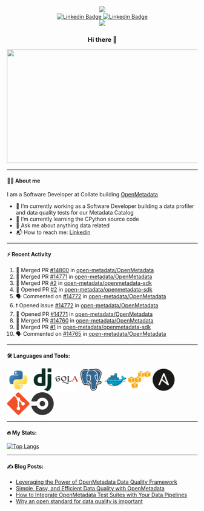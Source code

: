 <div id="header" align="center">
  <img src="https://media.giphy.com/media/5eLDrEaRGHegx2FeF2/giphy.gif" width="100"/>
</div>
<div id="badges" align="center">
  <a href="https://www.linkedin.com/in/teddycrepineau/">
    <img src="https://shields.io/badge/Linkedin-blue?logo=linkedin&logoColor=white&style=for-the-badge" alt="Linkedin Badge"/>
  </a>
  <a href="https://medium.com/@teddycrpineau">
    <img src="https://shields.io/badge/Medium-black?logo=medium&logoColor=white&style=for-the-badge" alt="Linkedin Badge"/>
  </a>
</div>
<div align="center">
  <img src="https://komarev.com/ghpvc/?username=TeddyCr&color=blue&style=flat-square" />
</div>

<h3 align="center">
Hi there 👋
</h3>
<div align="center">
  <img src="https://media.giphy.com/media/L8K62iTDkzGX6/giphy.gif" width="600" height="300"/>
</div>

---

#### :technologist: About me
I am a Software Developer at Collate building <a href="https://open-metadata.org"/>OpenMetadata</a>
- 🔭 I’m currently working as a Software Developer building a data profiler and data quality tests for our Metadata Catalog
- 🐍 I’m currently learning the CPython source code
- 💬 Ask me about anything data related
- 📬 How to reach me: [Linkedin](https://shields.io/badge/Linkedin-blue?logo=linkedin&logoColor=white&style=for-the-badge)

---

#### ⚡️ Recent Activity
<!--START_SECTION:activity-->
1. 🎉 Merged PR [#14800](https://github.com/open-metadata/OpenMetadata/pull/14800) in [open-metadata/OpenMetadata](https://github.com/open-metadata/OpenMetadata)
2. 🎉 Merged PR [#14771](https://github.com/open-metadata/OpenMetadata/pull/14771) in [open-metadata/OpenMetadata](https://github.com/open-metadata/OpenMetadata)
3. 🎉 Merged PR [#2](https://github.com/open-metadata/openmetadata-sdk/pull/2) in [open-metadata/openmetadata-sdk](https://github.com/open-metadata/openmetadata-sdk)
4. 💪 Opened PR [#2](https://github.com/open-metadata/openmetadata-sdk/pull/2) in [open-metadata/openmetadata-sdk](https://github.com/open-metadata/openmetadata-sdk)
5. 🗣 Commented on [#14772](https://github.com/open-metadata/OpenMetadata/issues/14772#issuecomment-1898154140) in [open-metadata/OpenMetadata](https://github.com/open-metadata/OpenMetadata)
6. ❗ Opened issue [#14772](https://github.com/open-metadata/OpenMetadata/issues/14772) in [open-metadata/OpenMetadata](https://github.com/open-metadata/OpenMetadata)
7. 💪 Opened PR [#14771](https://github.com/open-metadata/OpenMetadata/pull/14771) in [open-metadata/OpenMetadata](https://github.com/open-metadata/OpenMetadata)
8. 🎉 Merged PR [#14760](https://github.com/open-metadata/OpenMetadata/pull/14760) in [open-metadata/OpenMetadata](https://github.com/open-metadata/OpenMetadata)
9. 🎉 Merged PR [#1](https://github.com/open-metadata/openmetadata-sdk/pull/1) in [open-metadata/openmetadata-sdk](https://github.com/open-metadata/openmetadata-sdk)
10. 🗣 Commented on [#14765](https://github.com/open-metadata/OpenMetadata/issues/14765#issuecomment-1895976627) in [open-metadata/OpenMetadata](https://github.com/open-metadata/OpenMetadata)
<!--END_SECTION:activity-->

---

#### :hammer_and_wrench: Languages and Tools:
<div>
   <img src="https://github.com/devicons/devicon/blob/master/icons/python/python-original.svg" width="60" height="60"/>
   <img src="https://github.com/devicons/devicon/blob/master/icons/django/django-plain.svg" width="60" height="60"/>
   <img src="https://github.com/devicons/devicon/blob/master/icons/sqlalchemy/sqlalchemy-original.svg" width="60" height="60"/>
   <img src="https://github.com/devicons/devicon/blob/master/icons/postgresql/postgresql-original.svg" width="60" height="60"/>
   <img src="https://github.com/devicons/devicon/blob/master/icons/docker/docker-original.svg" width="60" height="60"/>
   <img src="https://github.com/devicons/devicon/blob/master/icons/amazonwebservices/amazonwebservices-original.svg" width="60" height="60"/>
   <img src="https://github.com/devicons/devicon/blob/master/icons/ansible/ansible-original.svg" width="60" height="60"/>
   <img src="https://github.com/devicons/devicon/blob/master/icons/git/git-original.svg" width="60" height="60"/>
   <img src="https://github.com/devicons/devicon/blob/master/icons/circleci/circleci-plain.svg" width="60" height="60"/>
</div>

---

#### 🔥 My Stats:
[![Top Langs](https://github-readme-stats.vercel.app/api/top-langs/?username=TeddyCr&layout=compact&hide=javascript,html,css)](https://github.com/anuraghazra/github-readme-stats)

---

#### ✍️ Blog Posts:
<!-- BLOG-POST-LIST:START -->
- [Leveraging the Power of OpenMetadata Data Quality Framework](https://blog.open-metadata.org/leveraging-the-power-of-openmetadata-data-quality-framework-385ba2d8eaf?source=rss-16e0670af08f------2)
- [Simple, Easy, and Efficient Data Quality with OpenMetadata](https://blog.open-metadata.org/simple-easy-and-efficient-data-quality-with-openmetadata-1c4e7d329364?source=rss-16e0670af08f------2)
- [How to Integrate OpenMetadata Test Suites with Your Data Pipelines](https://blog.open-metadata.org/how-to-integrate-openmetadata-test-suites-with-your-data-pipelines-d83fb55fa494?source=rss-16e0670af08f------2)
- [Why an open standard for data quality is important](https://blog.open-metadata.org/why-are-we-building-a-data-quality-standard-1753fae87259?source=rss-16e0670af08f------2)
<!-- BLOG-POST-LIST:END -->
